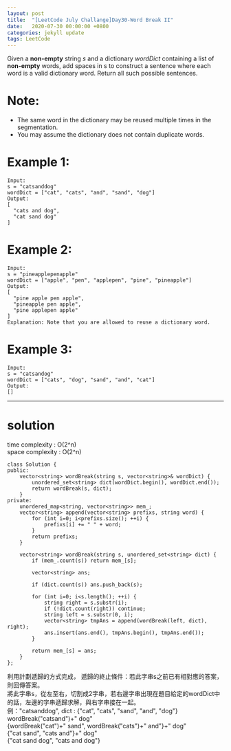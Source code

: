 ```yaml
---
layout: post
title:  "[LeetCode July Challange]Day30-Word Break II"
date:   2020-07-30 00:00:00 +0800
categories: jekyll update
tags: LeetCode
---
```

Given a **non-empty** string *s* and a dictionary *wordDict* containing a list of **non-empty** words, add spaces in s to construct a sentence where each word is a valid dictionary word. Return all such possible sentences.

# Note:  
- The same word in the dictionary may be reused multiple times in the segmentation.
- You may assume the dictionary does not contain duplicate words.

# Example 1:  
	Input:
	s = "catsanddog"
	wordDict = ["cat", "cats", "and", "sand", "dog"]
	Output:
	[
	  "cats and dog",
	  "cat sand dog"
	]

# Example 2:  
	Input:
	s = "pineapplepenapple"
	wordDict = ["apple", "pen", "applepen", "pine", "pineapple"]
	Output:
	[
	  "pine apple pen apple",
	  "pineapple pen apple",
	  "pine applepen apple"
	]
	Explanation: Note that you are allowed to reuse a dictionary word.

# Example 3:  
	Input:
	s = "catsandog"
	wordDict = ["cats", "dog", "sand", "and", "cat"]
	Output:
	[]

______________________  

# solution
time complexity : O(2^n)  
space complexity : O(2^n)

	class Solution {
	public:
	    vector<string> wordBreak(string s, vector<string>& wordDict) {
	        unordered_set<string> dict(wordDict.begin(), wordDict.end());
	        return wordBreak(s, dict);        
	    }
	private:
	    unordered_map<string, vector<string>> mem_;
	    vector<string> append(vector<string> prefixs, string word) {
	        for (int i=0; i<prefixs.size(); ++i) {
	            prefixs[i] += " " + word;
	        }
	        return prefixs;
	    }
	    
	    vector<string> wordBreak(string s, unordered_set<string> dict) {
	        if (mem_.count(s)) return mem_[s];
	        
	        vector<string> ans;
	        
	        if (dict.count(s)) ans.push_back(s);
	        
	        for (int i=0; i<s.length(); ++i) {
	            string right = s.substr(i);
	            if (!dict.count(right)) continue;
	            string left = s.substr(0, i);
	            vector<string> tmpAns = append(wordBreak(left, dict), right);
	            ans.insert(ans.end(), tmpAns.begin(), tmpAns.end());
	        }
	        
	        return mem_[s] = ans;
	    }
	};

利用計劃遞歸的方式完成，
遞歸的終止條件：若此字串s之前已有相對應的答案，則回傳答案。  
將此字串s，從左至右，切割成2字串，若右邊字串出現在題目給定的wordDict中的話，左邊的字串遞歸求解，與右字串接在一起。  
例："catsanddog", dict : {"cat", "cats", "sand", "and", "dog"}  
wordBreak("catsand")+" dog"  
{wordBreak("cat")+" sand", wordBreak("cats")+" and"}+" dog"  
{"cat sand", "cats and"}+" dog"  
{"cat sand dog", "cats and dog"}  